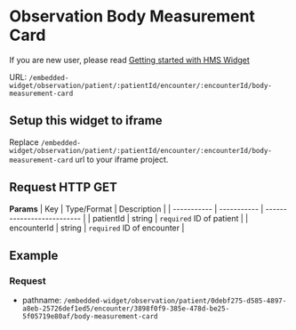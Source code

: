 # Observation Body Measurement Card

If you are new user, please read [Getting started with HMS Widget](/embedded-widget?widget=get-started)


URL: `/embedded-widget/observation/patient/:patientId/encounter/:encounterId/body-measurement-card`

## Setup this widget to iframe
Replace `/embedded-widget/observation/patient/:patientId/encounter/:encounterId/body-measurement-card` url to your iframe project.

## Request HTTP GET
**Params**
| Key         | Type/Format | Description                |
| ----------- | ----------- | -------------------------- |
| patientId   | string      | `required` ID of patient   |
| encounterId | string      | `required` ID of encounter |

## Example

### Request
 - pathname: `/embedded-widget/observation/patient/0debf275-d585-4897-a8eb-25726def1ed5/encounter/3898f0f9-385e-478d-be25-5f05719e80af/body-measurement-card` 

